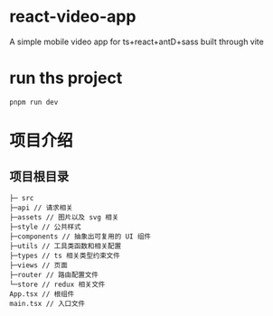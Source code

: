 # react-video-app

A simple mobile video app for ts+react+antD+sass built through vite

# run ths project

```
pnpm run dev
```

# 项目介绍

## 项目根目录

```
├─ src
├─api // 请求相关
├─assets // 图片以及 svg 相关
├─style // 公共样式
├─components // 抽象出可复用的 UI 组件
├─utils // 工具类函数和相关配置
├─types // ts 相关类型约束文件
├─views // 页面
├─router // 路由配置文件
└─store // redux 相关文件
App.tsx // 根组件
main.tsx // 入口文件

```
